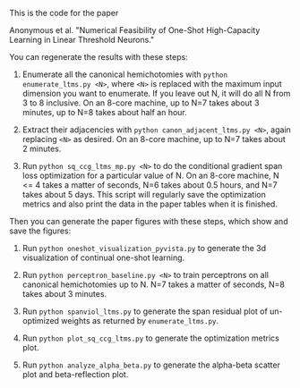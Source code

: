This is the code for the paper

Anonymous et al. "Numerical Feasibility of One-Shot High-Capacity Learning in Linear Threshold Neurons."

You can regenerate the results with these steps:

1. Enumerate all the canonical hemichotomies with `python enumerate_ltms.py <N>`, where `<N>` is replaced with the maximum input dimension you want to enumerate.  If you leave out N, it will do all N from 3 to 8 inclusive.  On an 8-core machine, up to N=7 takes about 3 minutes, up to N=8 takes about half an hour.

1. Extract their adjacencies with `python canon_adjacent_ltms.py <N>`, again replacing `<N>` as desired.  On an 8-core machine, up to N=7 takes about 2 minutes.

1. Run `python sq_ccg_ltms_mp.py <N>` to do the conditional gradient span loss optimization for a particular value of N.  On an 8-core machine, N <= 4 takes a matter of seconds, N=6 takes about 0.5 hours, and N=7 takes about 5 days.  This script will regularly save the optimization metrics and also print the data in the paper tables when it is finished.

Then you can generate the paper figures with these steps, which show and save the figures:

1. Run `python oneshot_visualization_pyvista.py` to generate the 3d visualization of continual one-shot learning.

1. Run `python perceptron_baseline.py <N>` to train perceptrons on all canonical hemichotomies up to N.  N=7 takes a matter of seconds, N=8 takes about 3 minutes.

1. Run `python spanviol_ltms.py` to generate the span residual plot of un-optimized weights as returned by `enumerate_ltms.py`.

1. Run `python plot_sq_ccg_ltms.py` to generate the optimization metrics plot.

1. Run `python analyze_alpha_beta.py` to generate the alpha-beta scatter plot and beta-reflection plot.


